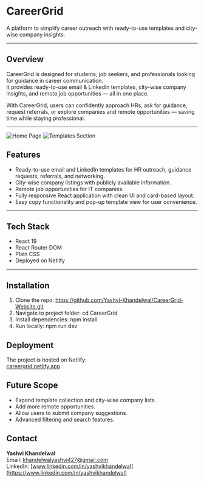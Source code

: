 # CareerGrid
A platform to simplify career outreach with ready-to-use templates and city-wise company insights.

---

## Overview
CareerGrid is designed for students, job seekers, and professionals looking for guidance in career communication.  
It provides ready-to-use email & LinkedIn templates, city-wise company insights, and remote job opportunities — all in one place.  

With CareerGrid, users can confidently approach HRs, ask for guidance, request referrals, or explore companies and remote opportunities — saving time while staying professional.

---

![Home Page](public/home.jpg)
![Templates Section](public/templates.jpg)


## Features
- Ready-to-use email and LinkedIn templates for HR outreach, guidance requests, referrals, and networking.
- City-wise company listings with publicly available information.
- Remote job opportunities for IT companies.
- Fully responsive React application with clean UI and card-based layout.
- Easy copy functionality and pop-up template view for user convenience.

---

## Tech Stack
- React 19
- React Router DOM
- Plain CSS
- Deployed on Netlify

---

## Installation

1. Clone the repo:
  https://github.com/Yashvi-Khandelwal/CareerGrid-Website.git
2. Navigate to project folder:
   cd CareerGrid
3. Install dependencies:
   npm install
4. Run locally:
   npm run dev

## Deployment
The project is hosted on Netlify:  
[careergrid.netlify.app](https://careergrid.netlify.app)

## Future Scope
- Expand template collection and city-wise company lists.
- Add more remote opportunities.
- Allow users to submit company suggestions.
- Advanced filtering and search features.

## Contact
**Yashvi Khandelwal**  
Email: [khandelwalyashvi427@gmail.com](mailto:khandelwalyashvi427@gmail.com)  
LinkedIn: [www.linkedin.com/in/yashvikhandelwal](https://www.linkedin.com/in/yashvikhandelwal)



